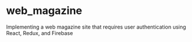 # web_magazine
Implementing a web magazine site that requires user authentication using React, Redux, and Firebase
